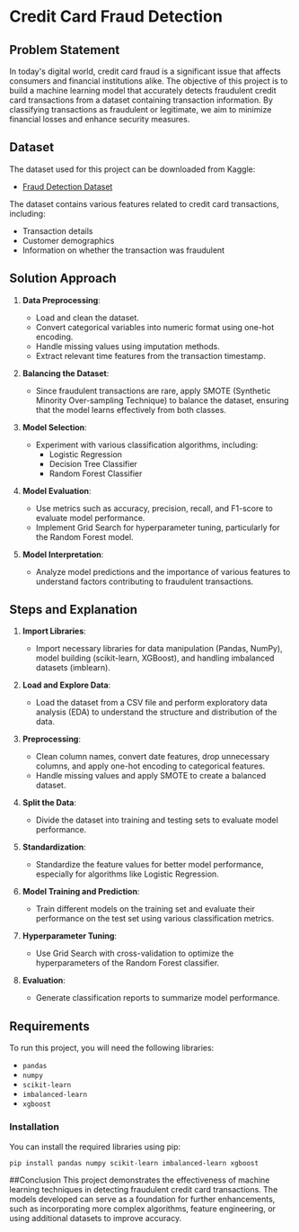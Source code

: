 # Credit Card Fraud Detection

## Problem Statement
In today's digital world, credit card fraud is a significant issue that affects consumers and financial institutions alike. The objective of this project is to build a machine learning model that accurately detects fraudulent credit card transactions from a dataset containing transaction information. By classifying transactions as fraudulent or legitimate, we aim to minimize financial losses and enhance security measures.

## Dataset
The dataset used for this project can be downloaded from Kaggle:
- [Fraud Detection Dataset](https://www.kaggle.com/datasets/kartik2112/fraud-detection?resource=download&select=fraudTrain.csv)

The dataset contains various features related to credit card transactions, including:
- Transaction details
- Customer demographics
- Information on whether the transaction was fraudulent

## Solution Approach
1. **Data Preprocessing**: 
   - Load and clean the dataset.
   - Convert categorical variables into numeric format using one-hot encoding.
   - Handle missing values using imputation methods.
   - Extract relevant time features from the transaction timestamp.

2. **Balancing the Dataset**:
   - Since fraudulent transactions are rare, apply SMOTE (Synthetic Minority Over-sampling Technique) to balance the dataset, ensuring that the model learns effectively from both classes.

3. **Model Selection**:
   - Experiment with various classification algorithms, including:
     - Logistic Regression
     - Decision Tree Classifier
     - Random Forest Classifier

4. **Model Evaluation**:
   - Use metrics such as accuracy, precision, recall, and F1-score to evaluate model performance.
   - Implement Grid Search for hyperparameter tuning, particularly for the Random Forest model.

5. **Model Interpretation**:
   - Analyze model predictions and the importance of various features to understand factors contributing to fraudulent transactions.

## Steps and Explanation
1. **Import Libraries**: 
   - Import necessary libraries for data manipulation (Pandas, NumPy), model building (scikit-learn, XGBoost), and handling imbalanced datasets (imblearn).

2. **Load and Explore Data**: 
   - Load the dataset from a CSV file and perform exploratory data analysis (EDA) to understand the structure and distribution of the data.

3. **Preprocessing**:
   - Clean column names, convert date features, drop unnecessary columns, and apply one-hot encoding to categorical features.
   - Handle missing values and apply SMOTE to create a balanced dataset.

4. **Split the Data**: 
   - Divide the dataset into training and testing sets to evaluate model performance.

5. **Standardization**: 
   - Standardize the feature values for better model performance, especially for algorithms like Logistic Regression.

6. **Model Training and Prediction**:
   - Train different models on the training set and evaluate their performance on the test set using various classification metrics.

7. **Hyperparameter Tuning**:
   - Use Grid Search with cross-validation to optimize the hyperparameters of the Random Forest classifier.

8. **Evaluation**:
   - Generate classification reports to summarize model performance.

## Requirements
To run this project, you will need the following libraries:
- `pandas`
- `numpy`
- `scikit-learn`
- `imbalanced-learn`
- `xgboost`

### Installation
You can install the required libraries using pip:
```bash
pip install pandas numpy scikit-learn imbalanced-learn xgboost
```

##Conclusion
This project demonstrates the effectiveness of machine learning techniques in detecting fraudulent credit card transactions. The models developed can serve as a foundation for further enhancements, such as incorporating more complex algorithms, feature engineering, or using additional datasets to improve accuracy.
